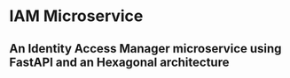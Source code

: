 # IAM Microservice

## An Identity Access Manager microservice using FastAPI and an Hexagonal architecture
